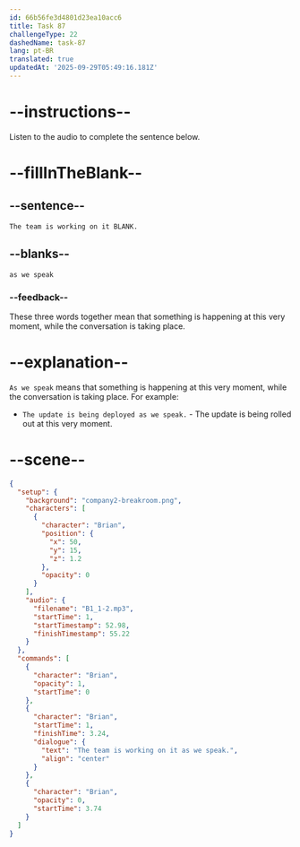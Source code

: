 ```yaml
---
id: 66b56fe3d4801d23ea10acc6
title: Task 87
challengeType: 22
dashedName: task-87
lang: pt-BR
translated: true
updatedAt: '2025-09-29T05:49:16.181Z'
---
```

<!-- (Audio) Brian: The team is working on it as we speak. -->

# --instructions--

Listen to the audio to complete the sentence below.

# --fillInTheBlank--

## --sentence--

`The team is working on it BLANK.`

## --blanks--

`as we speak`

### --feedback--

These three words together mean that something is happening at this very moment, while the conversation is taking place.

# --explanation--

`As we speak` means that something is happening at this very moment, while the conversation is taking place. For example:

- `The update is being deployed as we speak.` - The update is being rolled out at this very moment.

# --scene--

```json
{
  "setup": {
    "background": "company2-breakroom.png",
    "characters": [
      {
        "character": "Brian",
        "position": {
          "x": 50,
          "y": 15,
          "z": 1.2
        },
        "opacity": 0
      }
    ],
    "audio": {
      "filename": "B1_1-2.mp3",
      "startTime": 1,
      "startTimestamp": 52.98,
      "finishTimestamp": 55.22
    }
  },
  "commands": [
    {
      "character": "Brian",
      "opacity": 1,
      "startTime": 0
    },
    {
      "character": "Brian",
      "startTime": 1,
      "finishTime": 3.24,
      "dialogue": {
        "text": "The team is working on it as we speak.",
        "align": "center"
      }
    },
    {
      "character": "Brian",
      "opacity": 0,
      "startTime": 3.74
    }
  ]
}
```
